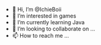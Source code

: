 - 👋 Hi, I’m @IchieBoii
- 👀 I’m interested in games
- 🌱 I’m currently learning Java
- 💞️ I’m looking to collaborate on ...
- 📫 How to reach me ...

<!---
IchieBoii/IchieBoii is a ✨ special ✨ repository because its `README.md` (this file) appears on your GitHub profile.
You can click the Preview link to take a look at your changes.
--->
